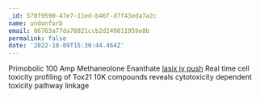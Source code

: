 ```yaml
---
_id: 570f9590-47e7-11ed-b46f-d7f43eda7a2c
name: undonforb
email: 86763a77da78821ccb2d249011959e8b
permalink: false
date: '2022-10-09T15:30:44.464Z'
---
```

Primobolic 100 Amp Methaneolone Enanthate <a href=http://buylasixon.com/>lasix iv push</a> Real time cell toxicity profiling of Tox21 10K compounds reveals cytotoxicity dependent toxicity pathway linkage
